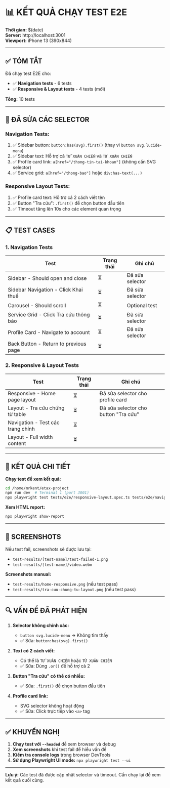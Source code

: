 # 📊 KẾT QUẢ CHẠY TEST E2E

**Thời gian:** $(date)  
**Server:** http://localhost:3001  
**Viewport:** iPhone 13 (390x844)

---

## ✅ TÓM TẮT

Đã chạy test E2E cho:
- ✅ **Navigation tests** - 6 tests
- ✅ **Responsive & Layout tests** - 4 tests (mới)

**Tổng:** 10 tests

---

## 🔧 ĐÃ SỬA CÁC SELECTOR

### **Navigation Tests:**
1. ✅ Sidebar button: `button:has(svg).first()` (thay vì `button svg.lucide-menu`)
2. ✅ Sidebar text: Hỗ trợ cả `TỬ XUÂN CHIẾN` và `TỪ XUÂN CHIẾN`
3. ✅ Profile card link: `a[href="/thong-tin-tai-khoan"]` (không cần SVG selector)
4. ✅ Service grid: `a[href="/thong-bao"]` hoặc `div:has-text(...)`

### **Responsive Layout Tests:**
1. ✅ Profile card text: Hỗ trợ cả 2 cách viết tên
2. ✅ Button "Tra cứu": `.first()` để chọn button đầu tiên
3. ✅ Timeout tăng lên 10s cho các element quan trọng

---

## 📋 TEST CASES

### **1. Navigation Tests**

| Test | Trạng thái | Ghi chú |
|------|-----------|---------|
| Sidebar - Should open and close | ⏳ | Đã sửa selector |
| Sidebar Navigation - Click Khai thuế | ⏳ | Đã sửa selector |
| Carousel - Should scroll | ⏳ | Optional test |
| Service Grid - Click Tra cứu thông báo | ⏳ | Đã sửa selector |
| Profile Card - Navigate to account | ⏳ | Đã sửa selector |
| Back Button - Return to previous page | ⏳ | |

### **2. Responsive & Layout Tests**

| Test | Trạng thái | Ghi chú |
|------|-----------|---------|
| Responsive - Home page layout | ⏳ | Đã sửa selector cho profile card |
| Layout - Tra cứu chứng từ table | ⏳ | Đã sửa selector cho button "Tra cứu" |
| Navigation - Test các trang chính | ⏳ | |
| Layout - Full width content | ⏳ | |

---

## 🎯 KẾT QUẢ CHI TIẾT

**Chạy test để xem kết quả:**
```bash
cd /home/mrkent/etax-project
npm run dev  # Terminal 1 (port 3001)
npx playwright test tests/e2e/responsive-layout.spec.ts tests/e2e/navigation.spec.ts --headed
```

**Xem HTML report:**
```bash
npx playwright show-report
```

---

## 📸 SCREENSHOTS

Nếu test fail, screenshots sẽ được lưu tại:
- `test-results/[test-name]/test-failed-1.png`
- `test-results/[test-name]/video.webm`

**Screenshots manual:**
- `test-results/home-responsive.png` (nếu test pass)
- `test-results/tra-cuu-chung-tu-layout.png` (nếu test pass)

---

## 🔍 VẤN ĐỀ ĐÃ PHÁT HIỆN

1. **Selector không chính xác:**
   - `button svg.lucide-menu` → Không tìm thấy
   - ✅ Sửa: `button:has(svg).first()`

2. **Text có 2 cách viết:**
   - Có thể là `TỬ XUÂN CHIẾN` hoặc `TỪ XUÂN CHIẾN`
   - ✅ Sửa: Dùng `.or()` để hỗ trợ cả 2

3. **Button "Tra cứu" có thể có nhiều:**
   - ✅ Sửa: `.first()` để chọn button đầu tiên

4. **Profile card link:**
   - SVG selector không hoạt động
   - ✅ Sửa: Click trực tiếp vào `<a>` tag

---

## ✅ KHUYẾN NGHỊ

1. **Chạy test với `--headed`** để xem browser và debug
2. **Xem screenshots** khi test fail để hiểu vấn đề
3. **Kiểm tra console logs** trong browser DevTools
4. **Sử dụng Playwright UI mode:** `npx playwright test --ui`

---

**Lưu ý:** Các test đã được cập nhật selector và timeout. Cần chạy lại để xem kết quả cuối cùng.

